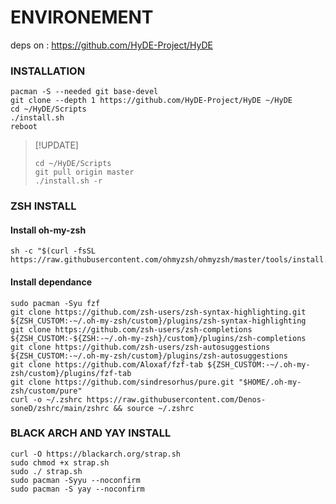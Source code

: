 # ENVIRONEMENT

deps on : https://github.com/HyDE-Project/HyDE

### INSTALLATION

```
pacman -S --needed git base-devel
git clone --depth 1 https://github.com/HyDE-Project/HyDE ~/HyDE
cd ~/HyDE/Scripts
./install.sh
reboot
```

> [!UPDATE]
>
> ```
> cd ~/HyDE/Scripts
> git pull origin master
> ./install.sh -r
> ```

### ZSH INSTALL

#### Install oh-my-zsh
```
sh -c "$(curl -fsSL https://raw.githubusercontent.com/ohmyzsh/ohmyzsh/master/tools/install.sh)"
```

#### Install dependance
```
sudo pacman -Syu fzf
git clone https://github.com/zsh-users/zsh-syntax-highlighting.git ${ZSH_CUSTOM:-~/.oh-my-zsh/custom}/plugins/zsh-syntax-highlighting
git clone https://github.com/zsh-users/zsh-completions ${ZSH_CUSTOM:-${ZSH:-~/.oh-my-zsh}/custom}/plugins/zsh-completions
git clone https://github.com/zsh-users/zsh-autosuggestions ${ZSH_CUSTOM:-~/.oh-my-zsh/custom}/plugins/zsh-autosuggestions
git clone https://github.com/Aloxaf/fzf-tab ${ZSH_CUSTOM:-~/.oh-my-zsh/custom}/plugins/fzf-tab
git clone https://github.com/sindresorhus/pure.git "$HOME/.oh-my-zsh/custom/pure"
curl -o ~/.zshrc https://raw.githubusercontent.com/Denos-soneD/zshrc/main/zshrc && source ~/.zshrc
```

### BLACK ARCH AND YAY INSTALL
```
curl -O https://blackarch.org/strap.sh
sudo chmod +x strap.sh
sudo ./ strap.sh
sudo pacman -Syyu --noconfirm
sudo pacman -S yay --noconfirm
```